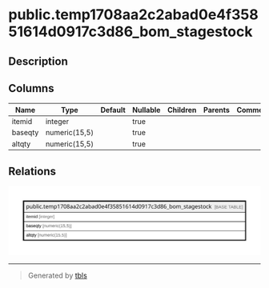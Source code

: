 # public.temp1708aa2c2abad0e4f35851614d0917c3d86_bom_stagestock

## Description

## Columns

| Name | Type | Default | Nullable | Children | Parents | Comment |
| ---- | ---- | ------- | -------- | -------- | ------- | ------- |
| itemid | integer |  | true |  |  |  |
| baseqty | numeric(15,5) |  | true |  |  |  |
| altqty | numeric(15,5) |  | true |  |  |  |

## Relations

![er](public.temp1708aa2c2abad0e4f35851614d0917c3d86_bom_stagestock.svg)

---

> Generated by [tbls](https://github.com/k1LoW/tbls)
